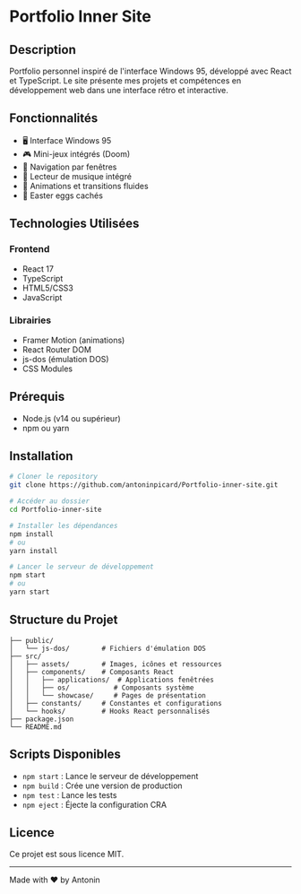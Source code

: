 # Portfolio Inner Site

## Description
Portfolio personnel inspiré de l'interface Windows 95, développé avec React et TypeScript. Le site présente mes projets et compétences en développement web dans une interface rétro et interactive.

## Fonctionnalités
- 🖥️ Interface Windows 95
- 🎮 Mini-jeux intégrés (Doom)
- 📂 Navigation par fenêtres
- 🎵 Lecteur de musique intégré
- 🎨 Animations et transitions fluides
- 💾 Easter eggs cachés

## Technologies Utilisées
### Frontend
- React 17
- TypeScript
- HTML5/CSS3
- JavaScript

### Librairies
- Framer Motion (animations)
- React Router DOM
- js-dos (émulation DOS)
- CSS Modules

## Prérequis
- Node.js (v14 ou supérieur)
- npm ou yarn

## Installation
```bash
# Cloner le repository
git clone https://github.com/antoninpicard/Portfolio-inner-site.git

# Accéder au dossier
cd Portfolio-inner-site

# Installer les dépendances
npm install
# ou
yarn install

# Lancer le serveur de développement
npm start
# ou
yarn start
```

## Structure du Projet
```
├── public/
│   └── js-dos/        # Fichiers d'émulation DOS
├── src/
│   ├── assets/        # Images, icônes et ressources
│   ├── components/    # Composants React
│   │   ├── applications/  # Applications fenêtrées
│   │   ├── os/           # Composants système
│   │   └── showcase/     # Pages de présentation
│   ├── constants/     # Constantes et configurations
│   └── hooks/         # Hooks React personnalisés
├── package.json
└── README.md
```

## Scripts Disponibles
- `npm start` : Lance le serveur de développement
- `npm build` : Crée une version de production
- `npm test` : Lance les tests
- `npm eject` : Éjecte la configuration CRA

## Licence
Ce projet est sous licence MIT.

---
Made with ❤️ by Antonin
